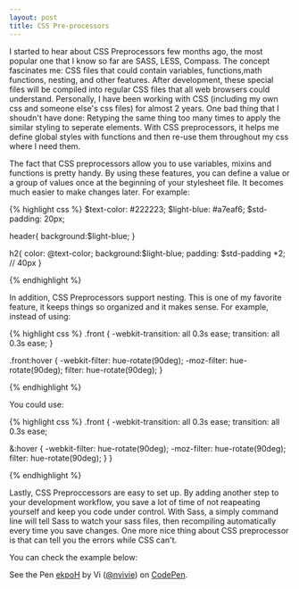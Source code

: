 ```yaml
---
layout: post
title: CSS Pre-processors
---
```


I started to hear about CSS Preprocessors few months ago, the most popular one that I know so far are SASS, LESS, Compass.
The concept fascinates me: CSS files that could contain variables, functions,math functions, nesting, and other features. After development, these special files will be compiled into regular CSS files that all web browsers could understand. Personally, I have been working with CSS (including my own css and someone else's css files) for almost 2 years. One bad thing that I shoudn't have done: Retyping the same thing too many times to apply the similar styling to seperate elements. With CSS preprocessors, it helps me define global styles with functions and then re-use them throughout my css where I need them.

The fact that CSS preprocessors allow you to use variables, mixins and functions is pretty handy. By using these features, you can define a value or a group of values once at the beginning of your stylesheet file. It becomes much easier to make changes later.
For example:

{% highlight css %}
$text-color: #222223;
$light-blue: #a7eaf6;
$std-padding: 20px;

header{
  background:$light-blue;
}

h2{
  color: @text-color;
  background:$light-blue;
  padding: $std-padding *2; // 40px
}

{% endhighlight %}

In addition, CSS Preprocessors support nesting. This is one of my favorite feature, it keeps things so organized and it makes sense. For example, instead of using:

{% highlight css %}
.front {
  -webkit-transition: all 0.3s ease;
  transition: all 0.3s ease;
}

.front:hover {
  -webkit-filter: hue-rotate(90deg);
  -moz-filter: hue-rotate(90deg);
  filter: hue-rotate(90deg);
}

{% endhighlight %}

You could use:

{% highlight css %}
.front {
  -webkit-transition: all 0.3s ease;
  transition: all 0.3s ease;
  
  &:hover {
  -webkit-filter: hue-rotate(90deg);
  -moz-filter: hue-rotate(90deg);
  filter: hue-rotate(90deg);
  }
}

{% endhighlight %}

Lastly, CSS Preproccessors are easy to set up. By adding another step to your development workflow, you save a lot of time of not reapeating yourself and keep you code under control. With Sass, a simply command line will tell Sass to watch your sass files, then recompiling automatically every time you save changes. One more nice thing about CSS preprocessor is that can tell you the errors while CSS can't.


You can check the example below:
<p data-height="680" data-theme-id="0" data-slug-hash="ekpoH" data-default-tab="result" data-user="nvivie" class='codepen'>See the Pen <a href='http://codepen.io/nvivie/pen/ekpoH/'>ekpoH</a> by Vi (<a href='http://codepen.io/nvivie'>@nvivie</a>) on <a href='http://codepen.io'>CodePen</a>.</p>
<script async src="//codepen.io/assets/embed/ei.js"></script>
